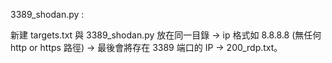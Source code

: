 3389_shodan.py :

新建 targets.txt 與 3389_shodan.py 放在同一目錄 -> ip 格式如 8.8.8.8 (無任何 http or https 路徑) -> 最後會將存在 3389 端口的 IP -> 200_rdp.txt。
